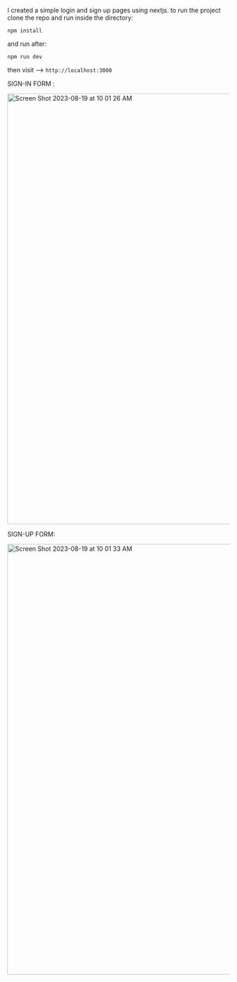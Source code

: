 I created a simple login and sign up pages using nextjs.
  to run the project clone the repo and run inside the directory:

  ```npm install```

  and run after: 

  ```npm run dev```

  then visit --> 
    ```http://localhost:3000```

SIGN-IN FORM : 

<img width="973" alt="Screen Shot 2023-08-19 at 10 01 26 AM" src="https://github.com/ucefooo/frontend-login/assets/93848441/42ca83af-47d2-45b1-ac54-7d453cf2300e">


SIGN-UP FORM:

<img width="973" alt="Screen Shot 2023-08-19 at 10 01 33 AM" src="https://github.com/ucefooo/frontend-login/assets/93848441/f54ab23d-06b6-4b69-98ea-f480ba80c978">
